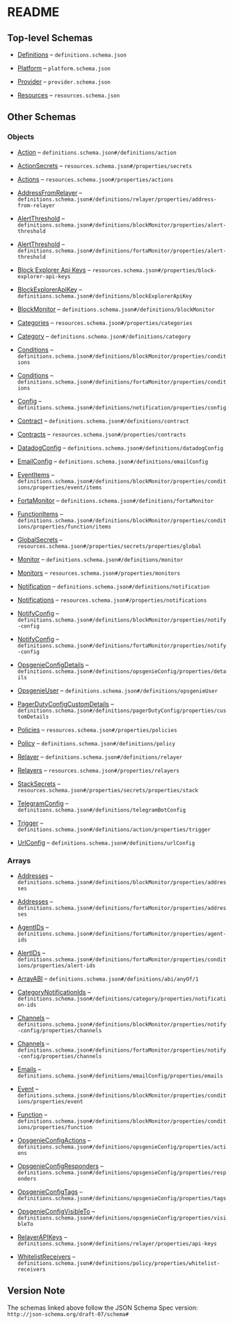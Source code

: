 # README

## Top-level Schemas

*   [Definitions](./definitions.md) – `definitions.schema.json`

*   [Platform](./platform.md) – `platform.schema.json`

*   [Provider](./provider.md) – `provider.schema.json`

*   [Resources](./resources.md) – `resources.schema.json`

## Other Schemas

### Objects

*   [Action](./definitions-definitions-action.md) – `definitions.schema.json#/definitions/action`

*   [ActionSecrets](./resources-properties-actionsecrets.md) – `resources.schema.json#/properties/secrets`

*   [Actions](./resources-properties-actions.md) – `resources.schema.json#/properties/actions`

*   [AddressFromRelayer](./definitions-definitions-relayer-properties-addressfromrelayer.md) – `definitions.schema.json#/definitions/relayer/properties/address-from-relayer`

*   [AlertThreshold](./definitions-definitions-blockmonitor-properties-alertthreshold.md) – `definitions.schema.json#/definitions/blockMonitor/properties/alert-threshold`

*   [AlertThreshold](./definitions-definitions-fortamonitor-properties-alertthreshold.md) – `definitions.schema.json#/definitions/fortaMonitor/properties/alert-threshold`

*   [Block Explorer Api Keys](./resources-properties-block-explorer-api-keys.md) – `resources.schema.json#/properties/block-explorer-api-keys`

*   [BlockExplorerApiKey](./definitions-definitions-blockexplorerapikey.md) – `definitions.schema.json#/definitions/blockExplorerApiKey`

*   [BlockMonitor](./definitions-definitions-blockmonitor.md) – `definitions.schema.json#/definitions/blockMonitor`

*   [Categories](./resources-properties-categories.md) – `resources.schema.json#/properties/categories`

*   [Category](./definitions-definitions-category.md) – `definitions.schema.json#/definitions/category`

*   [Conditions](./definitions-definitions-blockmonitor-properties-conditions.md) – `definitions.schema.json#/definitions/blockMonitor/properties/conditions`

*   [Conditions](./definitions-definitions-fortamonitor-properties-conditions.md) – `definitions.schema.json#/definitions/fortaMonitor/properties/conditions`

*   [Config](./definitions-definitions-notification-properties-config.md) – `definitions.schema.json#/definitions/notification/properties/config`

*   [Contract](./definitions-definitions-contract.md) – `definitions.schema.json#/definitions/contract`

*   [Contracts](./resources-properties-contracts.md) – `resources.schema.json#/properties/contracts`

*   [DatadogConfig](./definitions-definitions-datadogconfig.md) – `definitions.schema.json#/definitions/datadogConfig`

*   [EmailConfig](./definitions-definitions-emailconfig.md) – `definitions.schema.json#/definitions/emailConfig`

*   [EventItems](./definitions-definitions-blockmonitor-properties-conditions-properties-event-eventitems.md) – `definitions.schema.json#/definitions/blockMonitor/properties/conditions/properties/event/items`

*   [FortaMonitor](./definitions-definitions-fortamonitor.md) – `definitions.schema.json#/definitions/fortaMonitor`

*   [FunctionItems](./definitions-definitions-blockmonitor-properties-conditions-properties-function-functionitems.md) – `definitions.schema.json#/definitions/blockMonitor/properties/conditions/properties/function/items`

*   [GlobalSecrets](./resources-properties-actionsecrets-properties-globalsecrets.md) – `resources.schema.json#/properties/secrets/properties/global`

*   [Monitor](./definitions-definitions-monitor.md) – `definitions.schema.json#/definitions/monitor`

*   [Monitors](./resources-properties-monitors.md) – `resources.schema.json#/properties/monitors`

*   [Notification](./definitions-definitions-notification.md) – `definitions.schema.json#/definitions/notification`

*   [Notifications](./resources-properties-notifications.md) – `resources.schema.json#/properties/notifications`

*   [NotifyConfig](./definitions-definitions-blockmonitor-properties-notifyconfig.md) – `definitions.schema.json#/definitions/blockMonitor/properties/notify-config`

*   [NotifyConfig](./definitions-definitions-fortamonitor-properties-notifyconfig.md) – `definitions.schema.json#/definitions/fortaMonitor/properties/notify-config`

*   [OpsgenieConfigDetails](./definitions-definitions-opsgenieconfig-properties-opsgenieconfigdetails.md) – `definitions.schema.json#/definitions/opsgenieConfig/properties/details`

*   [OpsgenieUser](./definitions-definitions-opsgenieuser.md) – `definitions.schema.json#/definitions/opsgenieUser`

*   [PagerDutyConfigCustomDetails](./definitions-definitions-pagerdutyconfig-properties-pagerdutyconfigcustomdetails.md) – `definitions.schema.json#/definitions/pagerDutyConfig/properties/customDetails`

*   [Policies](./resources-properties-policies.md) – `resources.schema.json#/properties/policies`

*   [Policy](./definitions-definitions-policy.md) – `definitions.schema.json#/definitions/policy`

*   [Relayer](./definitions-definitions-relayer.md) – `definitions.schema.json#/definitions/relayer`

*   [Relayers](./resources-properties-relayers.md) – `resources.schema.json#/properties/relayers`

*   [StackSecrets](./resources-properties-actionsecrets-properties-stacksecrets.md) – `resources.schema.json#/properties/secrets/properties/stack`

*   [TelegramConfig](./definitions-definitions-telegramconfig.md) – `definitions.schema.json#/definitions/telegramBotConfig`

*   [Trigger](./definitions-definitions-action-properties-trigger.md) – `definitions.schema.json#/definitions/action/properties/trigger`

*   [UrlConfig](./definitions-definitions-urlconfig.md) – `definitions.schema.json#/definitions/urlConfig`

### Arrays

*   [Addresses](./definitions-definitions-blockmonitor-properties-addresses.md) – `definitions.schema.json#/definitions/blockMonitor/properties/addresses`

*   [Addresses](./definitions-definitions-fortamonitor-properties-addresses.md) – `definitions.schema.json#/definitions/fortaMonitor/properties/addresses`

*   [AgentIDs](./definitions-definitions-fortamonitor-properties-agentids.md) – `definitions.schema.json#/definitions/fortaMonitor/properties/agent-ids`

*   [AlertIDs](./definitions-definitions-fortamonitor-properties-conditions-properties-alertids.md) – `definitions.schema.json#/definitions/fortaMonitor/properties/conditions/properties/alert-ids`

*   [ArrayABI](./definitions-definitions-abitype-anyof-arrayabi.md) – `definitions.schema.json#/definitions/abi/anyOf/1`

*   [CategoryNotificationIds](./definitions-definitions-category-properties-categorynotificationids.md) – `definitions.schema.json#/definitions/category/properties/notification-ids`

*   [Channels](./definitions-definitions-blockmonitor-properties-notifyconfig-properties-channels.md) – `definitions.schema.json#/definitions/blockMonitor/properties/notify-config/properties/channels`

*   [Channels](./definitions-definitions-fortamonitor-properties-notifyconfig-properties-channels.md) – `definitions.schema.json#/definitions/fortaMonitor/properties/notify-config/properties/channels`

*   [Emails](./definitions-definitions-emailconfig-properties-emails.md) – `definitions.schema.json#/definitions/emailConfig/properties/emails`

*   [Event](./definitions-definitions-blockmonitor-properties-conditions-properties-event.md) – `definitions.schema.json#/definitions/blockMonitor/properties/conditions/properties/event`

*   [Function](./definitions-definitions-blockmonitor-properties-conditions-properties-function.md) – `definitions.schema.json#/definitions/blockMonitor/properties/conditions/properties/function`

*   [OpsgenieConfigActions](./definitions-definitions-opsgenieconfig-properties-opsgenieconfigactions.md) – `definitions.schema.json#/definitions/opsgenieConfig/properties/actions`

*   [OpsgenieConfigResponders](./definitions-definitions-opsgenieconfig-properties-opsgenieconfigresponders.md) – `definitions.schema.json#/definitions/opsgenieConfig/properties/responders`

*   [OpsgenieConfigTags](./definitions-definitions-opsgenieconfig-properties-opsgenieconfigtags.md) – `definitions.schema.json#/definitions/opsgenieConfig/properties/tags`

*   [OpsgenieConfigVisibleTo](./definitions-definitions-opsgenieconfig-properties-opsgenieconfigvisibleto.md) – `definitions.schema.json#/definitions/opsgenieConfig/properties/visibleTo`

*   [RelayerAPIKeys](./definitions-definitions-relayer-properties-relayerapikeys.md) – `definitions.schema.json#/definitions/relayer/properties/api-keys`

*   [WhitelistReceivers](./definitions-definitions-policy-properties-whitelistreceivers.md) – `definitions.schema.json#/definitions/policy/properties/whitelist-receivers`

## Version Note

The schemas linked above follow the JSON Schema Spec version: `http://json-schema.org/draft-07/schema#`
